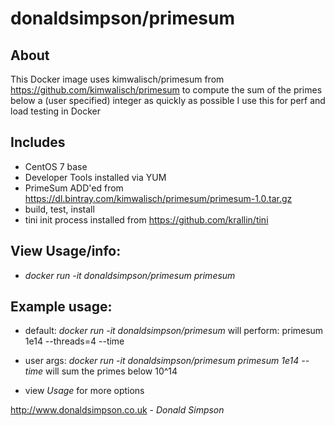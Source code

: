 # donaldsimpson/primesum


## About 
This Docker image uses kimwalisch/primesum from https://github.com/kimwalisch/primesum
to compute the sum of the primes below a (user specified) integer as quickly as possible
I use this for perf and load testing in Docker


## Includes
- CentOS 7 base
- Developer Tools installed via YUM
- PrimeSum ADD'ed from https://dl.bintray.com/kimwalisch/primesum/primesum-1.0.tar.gz
- build, test, install
- tini init process installed from https://github.com/krallin/tini


## View Usage/info:
- *docker run -it donaldsimpson/primesum primesum*

## Example usage:
- default: *docker run -it donaldsimpson/primesum*
  will  perform: primesum 1e14 --threads=4 --time

- user args: *docker run -it donaldsimpson/primesum primesum 1e14 --time* 
  will sum the primes below 10^14
- view *Usage* for more options

http://www.donaldsimpson.co.uk - *Donald Simpson*


